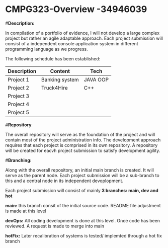 # CMPG323-Overview  -34946039

#**Description:**

In compilation of a portfolio of evidence, I will not develop a large complex project but rather an agile adaptable approach. Each project submission will consist of a independent console application system in different  programming language as we progress.

The following schedule has been established:

|Description       |Content            |Tech             |
|------------------|-------------------|-----------------|
Project 1|Banking system|JAVA OOP
Project 2|Truck4Hire|C++
Project 3| |  
Project 4| |  
Project 5| |  

#**Repository**

The overall repository will serve as the foundation of the project and will contain most of the project administration info. The development approach requires that each project is comprised in its own repository. A repository will be created for eacvh project submission to satisfy development agility.

#**Branching:**

Along with the overall repository, an initial main branch is created. It will serve as the parent node. Each project submission will be a sub-branch to this and a central node in its independent devoplopment.

Each project submission will consist of mainly **3 branches: main, dev and hot** 

**main:** this branch consit of the initial source code. README file adjustment is made at this level

**devOps:** All coding development is done at this level. Once code has been reviewed. A request is made to merge into main

**hotFix:** Later recalibration of systems is tested/
implemted through a hot fix branch


